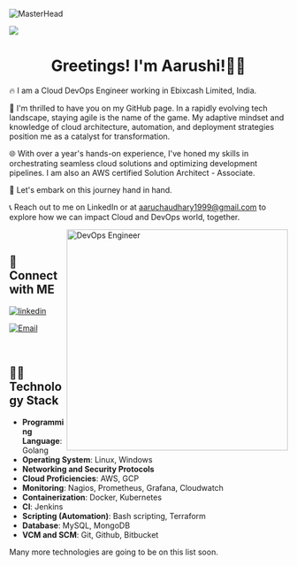 ![MasterHead](https://github.com/Aarushi-Chaudhary/Aarushi-Chaudhary/blob/main/Banner%20Photo.gif) 

[![](https://visitcount.itsvg.in/api?id=a&icon=6&color=6)](https://visitcount.itsvg.in) 

<h1 align="center"> Greetings! I'm Aarushi!🙏🏼 </h1>

<p> 
🔥 I am a Cloud DevOps Engineer working in Ebixcash Limited, India. 

🌈 I'm thrilled to have you on my GitHub page. In a rapidly evolving tech landscape, staying agile is the name of the game. My adaptive mindset and knowledge of cloud architecture, automation, and deployment strategies position me as a catalyst for transformation. <br>

🌐 With over a year's hands-on experience, I've honed my skills in orchestrating seamless cloud solutions and optimizing development pipelines. I am also an AWS certified Solution Architect - Associate.<br>

🚀 Let's embark on this journey hand in hand. <br> 

📞 Reach out to me on LinkedIn or at aaruchaudhary1999@gmail.com to explore how we can impact Cloud and DevOps world, together. 
</p>

<img align="right" alt="DevOps Engineer" width="400" src="https://user-images.githubusercontent.com/74038190/221352975-94759904-aa4c-4032-a8ab-b546efb9c478.gif"><br>

## 🔗 Connect with ME  

<!-- [![portfolio](https://img.shields.io/badge/portfolio-c2b3e5?style=for-the-badge&logo=ko-fi&logoColor=white)]() -->

[![linkedin](https://img.shields.io/badge/linkedin-0A66C2?style=for-the-badge&logo=linkedin&logoColor=white)](https://www.linkedin.com/in/aarushi-chaudhary/) 

[![Email](https://img.shields.io/badge/@_email-fff?style=for-the-badge&logo=&logoColor=black)](mailto:aaruchaudhary1999@gmail.com)

<br>

## 👩‍💻 Technology Stack

- **Programming Language**: Golang
- **Operating System**: Linux, Windows
- **Networking and Security Protocols**  
- **Cloud Proficiencies**: AWS, GCP 
- **Monitoring**: Nagios, Prometheus, Grafana, Cloudwatch
- **Containerization**: Docker, Kubernetes 
- **CI**: Jenkins 
- **Scripting (Automation)**: Bash scripting, Terraform 
- **Database**: MySQL, MongoDB
- **VCM and SCM**: Git, Github, Bitbucket

Many more technologies are going to be on this list soon.
